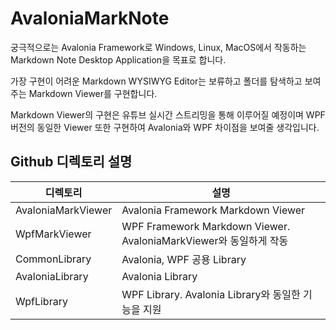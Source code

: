 # AvaloniaMarkNote

궁극적으로는 Avalonia Framework로 Windows, Linux, MacOS에서 작동하는 Markdown Note Desktop Application을 목표로 합니다.

가장 구현이 어려운 Markdown WYSIWYG Editor는 보류하고 폴더를 탐색하고 보여주는 Markdown Viewer를 구현합니다.

Markdown Viewer의 구현은 유튜브 실시간 스트리밍을 통해 이루어질 예정이며 WPF 버전의 동일한 Viewer 또한 구현하여 Avalonia와 WPF 차이점을 보여줄 생각입니다.

## Github 디렉토리 설명

| 디렉토리 | 설명 |
| --- | --- |
| AvaloniaMarkViewer | Avalonia Framework Markdown Viewer |
| WpfMarkViewer | WPF Framework Markdown Viewer. AvaloniaMarkViewer와 동일하게 작동 |
| CommonLibrary | Avalonia, WPF 공용 Library |
| AvaloniaLibrary | Avalonia Library |
| WpfLibrary | WPF Library. Avalonia Library와 동일한 기능을 지원 |

